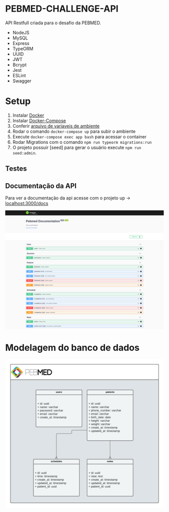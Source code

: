 # PEBMED-CHALLENGE-API

API Restfull criada para o desafio da PEBMED.

- NodeJS
- MySQL
- Express
- TypeORM
- UUID
- JWT
- Bcrypt
- Jest
- ESLint
- Swagger

# Setup

1. Instalar [Docker](https://docs.docker.com/engine/install/)
2. Instalar [Docker-Compose](https://docs.docker.com/compose/install/)
3. Conferir [arquivo de variaveis de ambiente](.env)
4. Rodar o comando `docker-compose up` para subir o ambiente
5. Execute `docker-compose exec app bash` para acessar o container
6. Rodar Migrations com o comando `npm run typeorm migrations:run`
7. O projeto possuir [seed] para gerar o usuário execute `npm run seed:admin`.

## Testes

<!-- Para rodar os testes certifique-se de possuir todas as dependências do projeto instaladas com o comando `npm install`

Os testes das pastas `__tests__/repositories` e `__tests__/routes` estão comentados porque tive dificuldades para conseguir utilizar o MySQL em memória para possibilitar os testes de integração e unitários somente na camada de repositório, mas para conseguir rodar esses tipos de testes, segue o exemplo utilizando um outro *schema*.

1. Criar o novo *schema* chamado **pebmed_test**. Certifique-se que o *container* do MySQL está rodando.
   ```
   docker-compose exec mysqldb mysql -u root -p -e "create database pebmed_test"
   ```
2. Remover comentários dos arquivos da pasta `__tests__/repositories`:
   1. `doctor.repository.spec.ts`
   2. `patient.repository.spec.ts`
   3. `schedule.repository.spec.ts`
   4. `session.repository.spec.ts`
3. Remover comentários dos arquivos da pasta `__tests__/routes`:
   1. `auth.routes.tests.ts`
   2. `patient.routes.tests.ts`

Para rodar somente os testes **unitários** rode o comando `npm run tests:unit`

![Testes unitários](./images/testes_unitarios.png)

Para rodar somente os testes de **integração** rode o comando `npm run tests:integration`

![Testes de integração](./images/testes_integracao.png)

Para rodar todos os testes e obter o relatório de cobertura rode o comando `npm run tests:coverage`

![Testes com cobertura 1](images/cobertura_testes_1.png)
![Testes com cobertura 2](images/cobertura_testes_2.png) -->

## Documentação da API

Para ver a documentação da api acesse com o projeto up -> [localhost:3000/docs](http://localhost:3000/docs)

![Documentação da api](images/Swagger.png)

# Modelagem do banco de dados

![Modelagem](./images/Diagram.jpeg)
